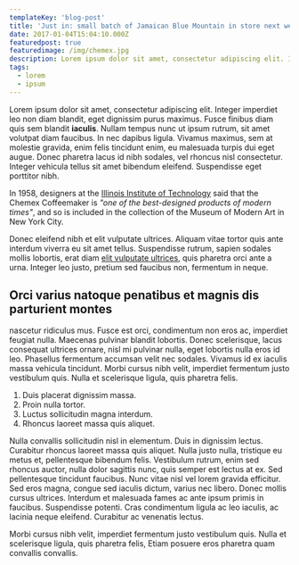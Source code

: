 ```yaml
---
templateKey: 'blog-post'
title: 'Just in: small batch of Jamaican Blue Mountain in store next week'
date: 2017-01-04T15:04:10.000Z
featuredpost: true
featuredimage: /img/chemex.jpg 
description: Lorem ipsum dolor sit amet, consectetur adipiscing elit. Integer imperdiet leo non diam blandit, eget dignissim purus maximus.
tags:
  - lorem
  - ipsum
---
```


Lorem ipsum dolor sit amet, consectetur adipiscing elit. Integer imperdiet leo non diam blandit, eget dignissim purus maximus. Fusce finibus diam quis sem blandit **iaculis**. Nullam tempus nunc ut ipsum rutrum, sit amet volutpat diam faucibus. In nec dapibus ligula. Vivamus maximus, sem at molestie gravida, enim felis tincidunt enim, eu malesuada turpis dui eget augue. Donec pharetra lacus id nibh sodales, vel rhoncus nisl consectetur. Integer vehicula tellus sit amet bibendum eleifend. Suspendisse eget porttitor nibh.

In 1958, designers at the [Illinois Institute of Technology](https://www.spacefarm.digital) said that the Chemex Coffeemaker is _"one of the best-designed products of modern times"_, and so is included in the collection of the Museum of Modern Art in New York City.

Donec eleifend nibh et elit vulputate ultrices. Aliquam vitae tortor quis ante interdum viverra eu sit amet tellus. Suspendisse rutrum, sapien sodales mollis lobortis, erat diam [elit vulputate ultrices](https://www.lorem.ipssum), quis pharetra orci ante a urna. Integer leo justo, pretium sed faucibus non, fermentum in neque.

## Orci varius natoque penatibus et magnis dis parturient montes

nascetur ridiculus mus. Fusce est orci, condimentum non eros ac, imperdiet feugiat nulla. Maecenas pulvinar blandit lobortis. Donec scelerisque, lacus consequat ultrices ornare, nisl mi pulvinar nulla, eget lobortis nulla eros id leo. Phasellus fermentum accumsan velit nec sodales. Vivamus id ex iaculis massa vehicula tincidunt. Morbi cursus nibh velit, imperdiet fermentum justo vestibulum quis. Nulla et scelerisque ligula, quis pharetra felis.

1. Duis placerat dignissim massa.
2. Proin nulla tortor.
3. Luctus sollicitudin magna interdum.
4. Rhoncus laoreet massa quis aliquet.

Nulla convallis sollicitudin nisl in elementum. Duis in dignissim lectus. Curabitur rhoncus laoreet massa quis aliquet. Nulla justo nulla, tristique eu metus et, pellentesque bibendum felis. Vestibulum rutrum, enim sed rhoncus auctor, nulla dolor sagittis nunc, quis semper est lectus at ex. Sed pellentesque tincidunt faucibus. Nunc vitae nisl vel lorem gravida efficitur. Sed eros magna, congue sed iaculis dictum, varius nec libero. Donec mollis cursus ultrices. Interdum et malesuada fames ac ante ipsum primis in faucibus. Suspendisse potenti. Cras condimentum ligula ac leo iaculis, ac lacinia neque eleifend. Curabitur ac venenatis lectus.

Morbi cursus nibh velit, imperdiet fermentum justo vestibulum quis. Nulla et scelerisque ligula, quis pharetra felis, Etiam posuere eros pharetra quam convallis convallis.
